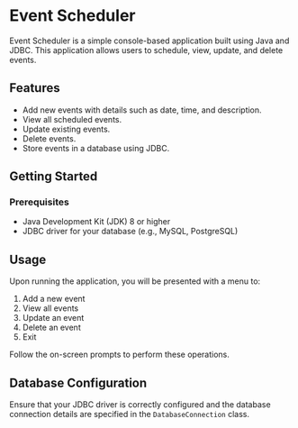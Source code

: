 # Event Scheduler

Event Scheduler is a simple console-based application built using Java and JDBC. This application allows users to schedule, view, update, and delete events.

## Features

- Add new events with details such as date, time, and description.
- View all scheduled events.
- Update existing events.
- Delete events.
- Store events in a database using JDBC.

## Getting Started

### Prerequisites

- Java Development Kit (JDK) 8 or higher
- JDBC driver for your database (e.g., MySQL, PostgreSQL)

## Usage

Upon running the application, you will be presented with a menu to:

1. Add a new event
2. View all events
3. Update an event
4. Delete an event
5. Exit

Follow the on-screen prompts to perform these operations.

## Database Configuration

Ensure that your JDBC driver is correctly configured and the database connection details are specified in the `DatabaseConnection` class.
